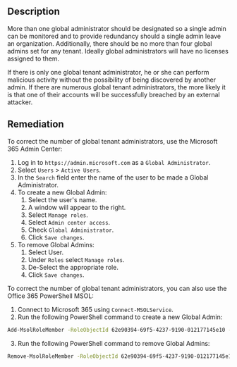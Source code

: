 ## Description

More than one global administrator should be designated so a single admin can be monitored and to provide redundancy should a single admin leave an organization. Additionally, there should be no more than four global admins set for any tenant. Ideally global administrators will have no licenses assigned to them.

If there is only one global tenant administrator, he or she can perform malicious activity without the possibility of being discovered by another admin. If there are numerous global tenant administrators, the more likely it is that one of their accounts will be successfully breached by an external attacker.

## Remediation

To correct the number of global tenant administrators, use the Microsoft 365 Admin Center:

1. Log in to `https://admin.microsoft.com` as a `Global Administrator`.
2. Select `Users` > `Active Users`.
3. In the `Search` field enter the name of the user to be made a Global Administrator.
4. To create a new Global Admin:
    1. Select the user's name.
    2. A window will appear to the right.
    3. Select `Manage roles`.
    4. Select `Admin center access`.
    5. Check `Global Administrator`.
    6. Click `Save changes`.
5. To remove Global Admins:
    1. Select User.
    2. Under `Roles` select `Manage roles`.
    3. De-Select the appropriate role.
    4. Click `Save changes`.

To correct the number of global tenant administrators, you can also use the Office 365 PowerShell MSOL:

1. Connect to Microsoft 365 using `Connect-MSOLService`.
2. Run the following PowerShell command to create a new Global Admin:

```bash
Add-MsolRoleMember -RoleObjectId 62e90394-69f5-4237-9190-012177145e10 - RoleMemberEmailAddress "AdeleV@contoso.com"
```

3. Run the following PowerShell command to remove Global Admins:

```bash
Remove-MsolRoleMember -RoleObjectId 62e90394-69f5-4237-9190-012177145e10 - RoleMemberEmailAddress "AdeleV@contoso.com"
```
